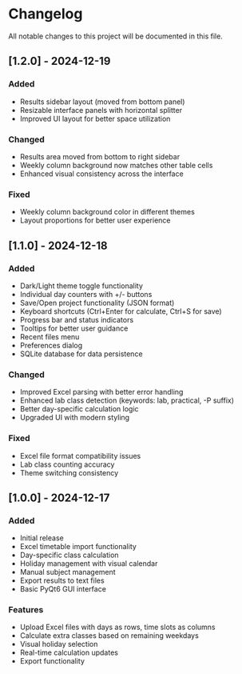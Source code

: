 # Changelog

All notable changes to this project will be documented in this file.

## [1.2.0] - 2024-12-19

### Added
- Results sidebar layout (moved from bottom panel)
- Resizable interface panels with horizontal splitter
- Improved UI layout for better space utilization

### Changed
- Results area moved from bottom to right sidebar
- Weekly column background now matches other table cells
- Enhanced visual consistency across the interface

### Fixed
- Weekly column background color in different themes
- Layout proportions for better user experience

## [1.1.0] - 2024-12-18

### Added
- Dark/Light theme toggle functionality
- Individual day counters with +/- buttons
- Save/Open project functionality (JSON format)
- Keyboard shortcuts (Ctrl+Enter for calculate, Ctrl+S for save)
- Progress bar and status indicators
- Tooltips for better user guidance
- Recent files menu
- Preferences dialog
- SQLite database for data persistence

### Changed
- Improved Excel parsing with better error handling
- Enhanced lab class detection (keywords: lab, practical, -P suffix)
- Better day-specific calculation logic
- Upgraded UI with modern styling

### Fixed
- Excel file format compatibility issues
- Lab class counting accuracy
- Theme switching consistency

## [1.0.0] - 2024-12-17

### Added
- Initial release
- Excel timetable import functionality
- Day-specific class calculation
- Holiday management with visual calendar
- Manual subject management
- Export results to text files
- Basic PyQt6 GUI interface

### Features
- Upload Excel files with days as rows, time slots as columns
- Calculate extra classes based on remaining weekdays
- Visual holiday selection
- Real-time calculation updates
- Export functionality